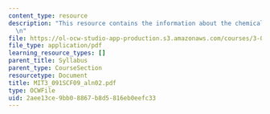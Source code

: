 ```yaml
---
content_type: resource
description: "This resource contains the information about the chemical bonding.\r\
  \n"
file: https://ol-ocw-studio-app-production.s3.amazonaws.com/courses/3-091sc-introduction-to-solid-state-chemistry-fall-2010/2aee13ce9bb08867b8d5816eb0eefc33_MIT3_091SCF09_aln02.pdf
file_type: application/pdf
learning_resource_types: []
parent_title: Syllabus
parent_type: CourseSection
resourcetype: Document
title: MIT3_091SCF09_aln02.pdf
type: OCWFile
uid: 2aee13ce-9bb0-8867-b8d5-816eb0eefc33
---
```

